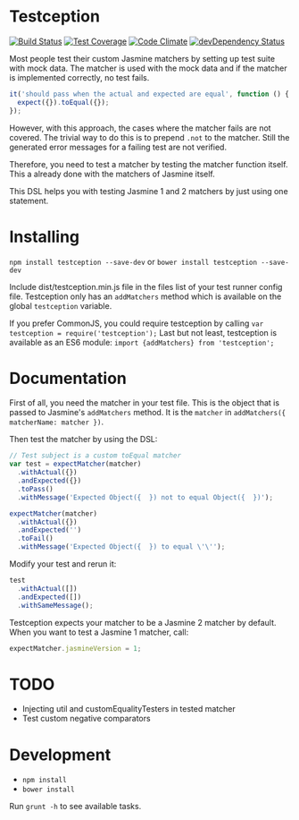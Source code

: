 Testception
================

[![Build Status](https://travis-ci.org/fvanwijk/testception.svg?branch=master)](https://travis-ci.org/fvanwijk/testception)
[![Test Coverage](https://codeclimate.com/github/fvanwijk/testception/badges/coverage.svg)](https://codeclimate.com/github/fvanwijk/testception)
[![Code Climate](https://codeclimate.com/github/fvanwijk/testception/badges/gpa.svg)](https://codeclimate.com/github/fvanwijk/testception)
[![devDependency Status](https://david-dm.org/fvanwijk/testception/dev-status.svg)](https://david-dm.org/fvanwijk/testception#info=devDependencies)

Most people test their custom Jasmine matchers by setting up test suite with mock data.
The matcher is used with the mock data and if the matcher is implemented correctly, no test fails.

```javascript
it('should pass when the actual and expected are equal', function () {
  expect({}).toEqual({});
});
```

However, with this approach, the cases where the matcher fails are not covered.
The trivial way to do this is to prepend `.not` to the matcher.
Still the generated error messages for a failing test are not verified.

Therefore, you need to test a matcher by testing the matcher function itself.
This a already done with the matchers of Jasmine itself.

This DSL helps you with testing Jasmine 1 and 2 matchers by just using one statement.

# Installing

`npm install testception --save-dev` or `bower install testception --save-dev`

Include dist/testception.min.js file in the files list of your test runner config file.
Testception only has an `addMatchers` method which is available on the global `testception` variable.

If you prefer CommonJS, you could require testception by calling `var testception = require('testception');`
Last but not least, testception is available as an ES6 module: `import {addMatchers} from 'testception';`

# Documentation

First of all, you need the matcher in your test file. This is the object that is passed to Jasmine's `addMatchers` method.
It is the `matcher` in `addMatchers({ matcherName: matcher })`.

Then test the matcher by using the DSL:

```javascript
// Test subject is a custom toEqual matcher
var test = expectMatcher(matcher)
  .withActual({})
  .andExpected({})
  .toPass()
  .withMessage('Expected Object({  }) not to equal Object({  })');

expectMatcher(matcher)
  .withActual({})
  .andExpected('')
  .toFail()
  .withMessage('Expected Object({  }) to equal \'\'');
```

Modify your test and rerun it:

```javascript
test
  .withActual([])
  .andExpected([])
  .withSameMessage();
```

Testception expects your matcher to be a Jasmine 2 matcher by default. When you want to test a Jasmine 1 matcher,
call:

```javascript
expectMatcher.jasmineVersion = 1;
```

# TODO

- Injecting util and customEqualityTesters in tested matcher
- Test custom negative comparators

# Development

* `npm install`
* `bower install`

Run `grunt -h` to see available tasks.